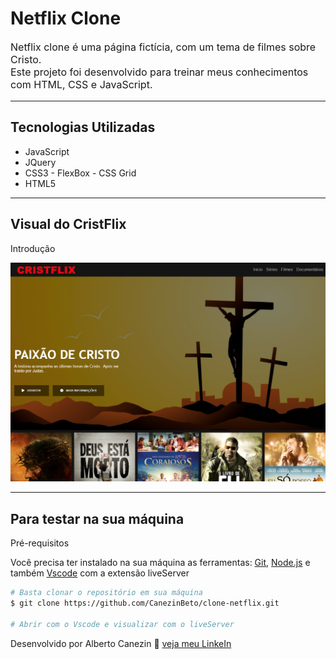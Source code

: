 # Netflix Clone

<p style="font-size: 16px;">Netflix clone é uma página fictícia, com um tema de filmes sobre Cristo.
<br>
Este projeto foi desenvolvido para treinar meus conhecimentos com HTML, CSS e JavaScript.</p>

<hr>

## Tecnologias Utilizadas

- JavaScript
- JQuery
- CSS3 - FlexBox - CSS Grid
- HTML5

<hr>

## Visual do CristFlix

<p>Introdução</p>
<img src="./img/intro.png"/>

<hr>

## Para testar na sua máquina

<p>Pré-requisitos</p>
<p>Você precisa ter instalado na sua máquina as ferramentas: <a href="https://git-scm.com/">Git</a>, <a href="https://nodejs.org/en/">Node.js</a> e também <a href="https://code.visualstudio.com/">Vscode</a> com a extensão liveServer</p>

```bash
# Basta clonar o repositório em sua máquina
$ git clone https://github.com/CanezinBeto/clone-netflix.git

# Abrir com o Vscode e visualizar com o liveServer
```

Desenvolvido por Alberto Canezin :rocket: [veja meu LinkeIn](https://www.linkedin.com/in/albertocanezin-dev/)
